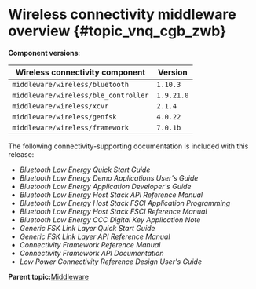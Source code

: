 # Wireless connectivity middleware overview {#topic_vnq_cgb_zwb}

**Component versions**:

|Wireless connectivity component|Version|
|--|--|
|`middleware/​wireless/​bluetooth`|`1.10.3`|
|`middleware/​wireless/​ble_​controller`|`1.9.21.0`|
|`middleware/​wireless/​xcvr`|`​2.​1.4`|
|`middleware/​wireless/​genfsk`|`4.0.22`|
|`middleware/wireless/framework`|`7.0.1b`|

The following connectivity-supporting documentation is included with this release:

-   *Bluetooth Low Energy Quick Start Guide*
-   *Bluetooth Low Energy Demo Applications User's Guide*
-   *Bluetooth Low Energy Application Developer's Guide*
-   *Bluetooth Low Energy Host Stack API Reference Manual*
-   *Bluetooth Low Energy Host Stack FSCI Application Programming*
-   *Bluetooth Low Energy Host Stack FSCI Reference Manual*
-   *Bluetooth Low Energy CCC Digital Key Application Note*
-   *Generic FSK Link Layer Quick Start Guide*
-   *Generic FSK Link Layer API Reference Manual*
-   *Connectivity Framework Reference Manual*
-   *Connectivity Framework API Documentation*
-   *Low Power Connectivity Reference Design User's Guide*

**Parent topic:**[Middleware](../topics/middleware.md)

